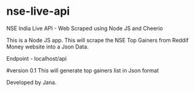 # nse-live-api
NSE India Live API - Web Scraped using Node JS and Cheerio

This is a Node JS app. This will scrape the NSE Top Gainers from Reddif Money website into a Json Data. 

Endpoint - localhost/api

#version 0.1
This will generate top gainers list in Json format

Developed by Jana.
